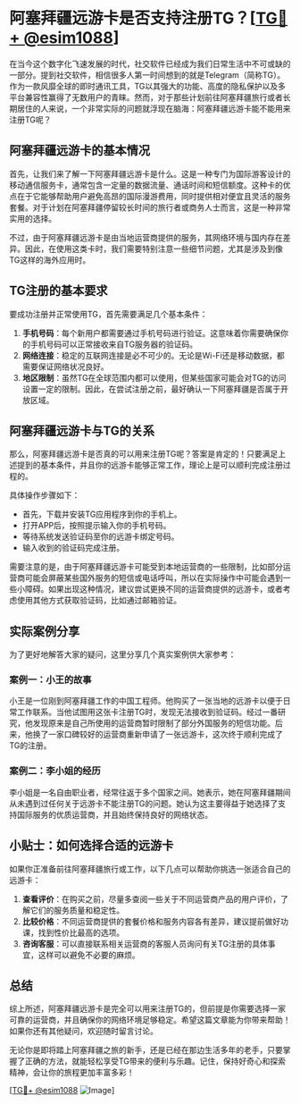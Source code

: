# 阿塞拜疆远游卡是否支持注册TG？[[TG💪+ @esim1088](https://t.me/s/esim1088)]

在当今这个数字化飞速发展的时代，社交软件已经成为我们日常生活中不可或缺的一部分。提到社交软件，相信很多人第一时间想到的就是Telegram（简称TG）。作为一款风靡全球的即时通讯工具，TG以其强大的功能、高度的隐私保护以及多平台兼容性赢得了无数用户的青睐。然而，对于那些计划前往阿塞拜疆旅行或者长期居住的人来说，一个非常实际的问题就浮现在脑海：阿塞拜疆远游卡能不能用来注册TG呢？

## 阿塞拜疆远游卡的基本情况

首先，让我们来了解一下阿塞拜疆远游卡是什么。这是一种专门为国际游客设计的移动通信服务卡，通常包含一定量的数据流量、通话时间和短信额度。这种卡的优点在于它能够帮助用户避免高昂的国际漫游费用，同时提供相对便宜且灵活的服务套餐。对于计划在阿塞拜疆停留较长时间的旅行者或商务人士而言，这是一种非常实用的选择。

不过，由于阿塞拜疆远游卡是由当地运营商提供的服务，其网络环境与国内存在差异。因此，在使用这类卡时，我们需要特别注意一些细节问题，尤其是涉及到像TG这样的海外应用时。

## TG注册的基本要求

要成功注册并正常使用TG，首先需要满足几个基本条件：

1. **手机号码**：每个新用户都需要通过手机号码进行验证。这意味着你需要确保你的手机号码可以正常接收来自TG服务器的验证码。
2. **网络连接**：稳定的互联网连接是必不可少的。无论是Wi-Fi还是移动数据，都需要保证网络状况良好。
3. **地区限制**：虽然TG在全球范围内都可以使用，但某些国家可能会对TG的访问设置一定的限制。因此，在尝试注册之前，最好确认一下阿塞拜疆是否属于开放区域。

## 阿塞拜疆远游卡与TG的关系

那么，阿塞拜疆远游卡是否真的可以用来注册TG呢？答案是肯定的！只要满足上述提到的基本条件，并且你的远游卡能够正常工作，理论上是可以顺利完成注册过程的。

具体操作步骤如下：
- 首先，下载并安装TG应用程序到你的手机上。
- 打开APP后，按照提示输入你的手机号码。
- 等待系统发送验证码至你的远游卡绑定号码。
- 输入收到的验证码完成注册。

需要注意的是，由于阿塞拜疆远游卡可能受到本地运营商的一些限制，比如部分运营商可能会屏蔽某些国外服务的短信或电话呼叫，所以在实际操作中可能会遇到一些小障碍。如果出现这种情况，建议尝试更换不同的运营商提供的远游卡，或者考虑使用其他方式获取验证码，比如通过邮箱验证。

## 实际案例分享

为了更好地解答大家的疑问，这里分享几个真实案例供大家参考：

### 案例一：小王的故事
小王是一位刚到阿塞拜疆工作的中国工程师。他购买了一张当地的远游卡以便于日常工作联系。当他试图用这张卡注册TG时，发现无法接收到验证码。经过一番研究，他发现原来是自己所使用的运营商暂时限制了部分外国服务的短信功能。后来，他换了一家口碑较好的运营商重新申请了一张远游卡，这次终于顺利完成了TG的注册。

### 案例二：李小姐的经历
李小姐是一名自由职业者，经常往返于多个国家之间。她表示，她在阿塞拜疆期间从未遇到过任何关于远游卡不能注册TG的问题。她认为这主要得益于她选择了支持国际服务的优质运营商，并且始终保持良好的网络状态。

## 小贴士：如何选择合适的远游卡

如果你正准备前往阿塞拜疆旅行或工作，以下几点可以帮助你挑选一张适合自己的远游卡：

1. **查看评价**：在购买之前，尽量多查阅一些关于不同运营商产品的用户评价，了解它们的服务质量和稳定性。
2. **比较价格**：不同运营商提供的套餐价格和服务内容各有差异，建议提前做好功课，找到性价比最高的选项。
3. **咨询客服**：可以直接联系相关运营商的客服人员询问有关TG注册的具体事宜，这样可以避免不必要的麻烦。

## 总结

综上所述，阿塞拜疆远游卡是完全可以用来注册TG的，但前提是你需要选择一家可靠的运营商，并且确保你的网络环境足够稳定。希望这篇文章能为你带来帮助！如果你还有其他疑问，欢迎随时留言讨论。

无论你是即将踏上阿塞拜疆之旅的新手，还是已经在那边生活多年的老手，只要掌握了正确的方法，就能轻松享受TG带来的便利与乐趣。记住，保持好奇心和探索精神，会让你的旅程更加丰富多彩！

[[TG💪+ @esim1088](https://t.me/s/esim1088) ![Image](https://i.postimg.cc/4NQfJmqS/Snipaste-2025-05-13-00-14-12.png)]